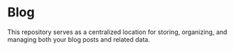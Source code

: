 # Blog
This repository serves as a centralized location for storing, organizing, and managing both your blog posts and related data.
